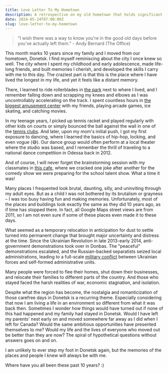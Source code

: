 ```yaml
---
title: Love Letter To My Hometown
description: A retrospective on my old hometown that holds significant memories and nostalgic value.
date: 2024-05-24T07:00:00Z
slug: love-letter-to-my-hometown
---
```


> "I wish there was a way to know you're in the good old days before you've actually left them." - Andy Bernard (The Office)

This month marks 10 years since my family and I moved from our hometown, Donetsk. I find myself reminiscing about the city I once knew so well. The city where I spent my childhood and early adolescence, made life-long friends, and built memories I cherish, and developed the skills I carry with me to this day. The craziest part is that this is the place where I have lived the longest in my life, and yet it feels like a distant memory.

There, I learned to ride rollerblades in [the park](https://maps.app.goo.gl/FonQ9QotWuAKKSyu5) next to where I lived, and I remember falling down and scrapping my knees and elbows as I was uncontrollably accelerating on the track. I spent countless hours in [the biggest amusement center](https://maps.app.goo.gl/sNzL3TmunKJPkn588) with my friends, playing arcade games, ice skating, and catching movies. 

In my teenage years, I picked up tennis racket and played regularly with other kids on courts or simply bounced the ball against the wall in one of the [tennis clubs](https://www.google.com/maps/@48.0195357,37.8156032,3a,75y,114.73h,83.6t/data=!3m6!1e1!3m4!1sSGHDYsmcRhMjf_523j4cmw!2e0!7i13312!8i6656?entry=ttu). And later, upon my mom's initial push, I got my first exposure to dancing, where I learned the basics of hip-hop, locking, and even vogue (😅). Our dance group would often perform at a local theater where the studio was based, and I remember the thrill of traveling to a national dance competition in Odessa back in 2012.

And of course, I will never forget the brainstorming session with my classmates in [this cafe](https://www.google.com/maps/@48.0023247,37.8019305,3a,21.8y,37.06h,90.16t/data=!3m6!1e1!3m4!1sX9BgVpH6DngyLzoMdZAb4g!2e0!7i13312!8i6656?entry=ttu), where we cracked one joke after another for the comedy show we were preparing for the school talent show. What a time it was!

Many places I frequented look brutal, daunting, silly, and uninviting through my adult eyes. But as a child I was not bothered by its brutalism or grayness – I was too busy having fun and making memories. Unfortunately, most of the places and buildings look exactly the same as they did 10 years ago, as if time has stopped there. In fact, all Google Maps street views are from 2011, so I am not even sure if some of these places even made it to these days.

What seemed as a temporary relocation in anticipation for dust to settle turned into permanent change that brought major uncertainty and distress at the time. Since the Ukrainian Revolution in late 2013-early 2014, anti-government demonstrations took over in Donbas. The "peaceful" demonstrations escalated, and the Russian-backed separatists seized local administrations, leading to a full-scale [military conflict](https://en.wikipedia.org/wiki/War_in_Donbas) between Ukrainian forces and self-formed administrative units. 

Many people were forced to flee their homes, shut down their businesses, and relocate their families to different parts of the country. And those who stayed faced the harsh realities of war, economic stagnation, and isolation.

Despite what the region has become, the nostalgia and romanticization of those carefree days in Donetsk is a recurring theme. Especially considering that now I am living a life in an environment so different from what it was back then. Sometimes I wonder how things would have turned out if none of this had happened and my family had stayed in Donetsk. Would I have left my parents' nest early on and moved somewhere far away as I did when I left for Canada? Would the same ambitious opportunities have presented themselves to me? Would my life and the lives of everyone who moved out be better than they are now? The spiral of hypothetical questions without answers goes on and on.

I am unlikely to ever step my foot in Donetsk again, but the memories of the places and people I knew will always be with me.

Where have you all been these past 10 years? :) 

